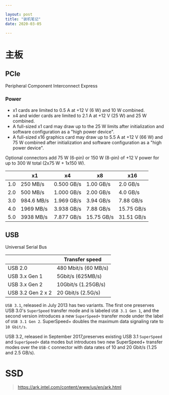```yaml
---

layout: post
title: "装机笔记"
date: 2020-03-05

---
```



# 主板

## PCIe
Peripheral Component Interconnect Express

### Power
- x1 cards are limited to 0.5 A at +12 V (6 W) and 10 W combined.
- x4 and wider cards are limited to 2.1 A at +12 V (25 W) and 25 W combined.
- A full-sized x1 card may draw up to the 25 W limits after initialization and software configuration as a "high power device".
- A full-sized x16 graphics card may draw up to 5.5 A at +12 V (66 W) and 75 W combined after initialization and software configuration as a "high power device".

Optional connectors add 75 W (6-pin) or 150 W (8-pin) of +12 V power for up to 300 W total (2x75 W + 1x150 W).

| | x1 | x4 | x8 | x16 |
| -- | -- | -- | -- | -- |
|1.0 | 250 MB/s | 0.500 GB/s | 1.00 GB/s | 2.0 GB/s | 4.0 GB/s |
| 2.0 | 500 MB/s | 1.000 GB/s | 2.00 GB/s | 4.0 GB/s | 8.0 GB/s |
| 3.0 | 984.6 MB/s | 1.969 GB/s | 3.94 GB/s | 7.88 GB/s | 15.75 GB/s |
| 4.0 | 1969 MB/s | 3.938 GB/s | 7.88 GB/s | 15.75 GB/s | 31.51 GB/s |
| 5.0 | 3938 MB/s | 7.877 GB/s | 15.75 GB/s | 31.51 GB/s | 63.02 GB/s |

## USB
Universal Serial Bus

| | Transfer speed |
| --- | --- |
| USB 2.0 | 480 Mbit/s (60 MB/s) |
| USB 3.x Gen 1| 5Gbit/s (625MB/s) |
| USB 3.x Gen 2 | 10Gbit/s (1.25GB/s) | 
| USB 3.2 Gen 2 x 2 | 20 Gbit/s (2.5G/s) |

`USB 3.1`, released in July 2013 has two variants. The first one preserves USB 3.0's `SuperSpeed` transfer mode and is labeled `USB 3.1 Gen 1`, and the second version introduces a new `SuperSpeed+` transfer mode under the label of `USB 3.1 Gen 2`. SuperSpeed+ doubles the maximum data signaling rate to `10 Gbit/s`.

USB 3.2, released in September 2017,preserves existing USB 3.1 `SuperSpeed` and `SuperSpeed+` data modes but introduces two new SuperSpeed+ transfer modes over the `USB-C` connector with data rates of 10 and 20 Gbit/s (1.25 and 2.5 GB/s).

# SSD

> <https://ark.intel.com/content/www/us/en/ark.html>
